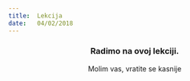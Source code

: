 ```yaml
---
title:  Lekcija
date:   04/02/2018
---
```


### <center>Radimo na ovoj lekciji.</center>
<center>Molim vas, vratite se kasnije</center>